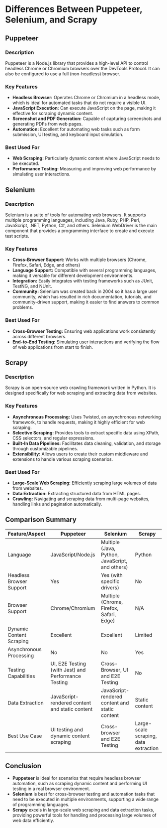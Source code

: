 # Differences Between Puppeteer, Selenium, and Scrapy

## Puppeteer

### Description

Puppeteer is a Node.js library that provides a high-level API to control headless Chrome or Chromium browsers over the DevTools Protocol. It can also be configured to use a full (non-headless) browser.

### Key Features

- **Headless Browser:** Operates Chrome or Chromium in a headless mode, which is ideal for automated tasks that do not require a visible UI.
- **JavaScript Execution:** Can execute JavaScript on the page, making it effective for scraping dynamic content.
- **Screenshot and PDF Generation:** Capable of capturing screenshots and generating PDFs from web pages.
- **Automation:** Excellent for automating web tasks such as form submission, UI testing, and keyboard input simulation.

### Best Used For

- **Web Scraping:** Particularly dynamic content where JavaScript needs to be executed.
- **Performance Testing:** Measuring and improving web performance by simulating user interactions.

## Selenium

### Description

Selenium is a suite of tools for automating web browsers. It supports multiple programming languages, including Java, Ruby, PHP, Perl, JavaScript, .NET, Python, C#, and others. Selenium WebDriver is the main component that provides a programming interface to create and execute test scripts.

### Key Features

- **Cross-Browser Support:** Works with multiple browsers (Chrome, Firefox, Safari, Edge, and others)
- **Language Support:** Compatible with several programming languages, making it versatile for different development environments.
- **Integration:** Easily integrates with testing frameworks such as JUnit, TestNG, and NUnit.
- **Community:** Selenium was created back in 2004 so it has a large user community, which has resulted in rich documentation, tutorials, and community-driven support, making it easier to find answers to common problems.

### Best Used For

- **Cross-Browser Testing:** Ensuring web applications work consistently across different browsers.
- **End-to-End Testing:** Simulating user interactions and verifying the flow of web applications from start to finish.

## Scrapy

### Description

Scrapy is an open-source web crawling framework written in Python. It is designed specifically for web scraping and extracting data from websites.

### Key Features

- **Asynchronous Processing:** Uses Twisted, an asynchronous networking framework, to handle requests, making it highly efficient for web scraping.
- **Selective Scraping:** Provides tools to extract specific data using XPath, CSS selectors, and regular expressions.
- **Built-In Data Pipelines:** Facilitates data cleaning, validation, and storage through customizable pipelines.
- **Extensibility:** Allows users to create their custom middleware and extensions to handle various scraping scenarios.

### Best Used For

- **Large-Scale Web Scraping:** Efficiently scraping large volumes of data from websites.
- **Data Extraction:** Extracting structured data from HTML pages.
- **Crawling:** Navigating and scraping data from multi-page websites, handling links and pagination automatically.

## Comparison Summary

| Feature/Aspect           | Puppeteer                                           | Selenium                                        | Scrapy                                |
| ------------------------ | --------------------------------------------------- | ----------------------------------------------- | ------------------------------------- |
| Language                 | JavaScript/Node.js                                  | Multiple (Java, Python, JavaScript, and others) | Python                                |
| Headless Browser Support | Yes                                                 | Yes (with specific drivers)                     | No                                    |
| Browser Support          | Chrome/Chromium                                     | Multiple (Chrome, Firefox, Safari, Edge)        | N/A                                   |
| Dynamic Content Scraping | Excellent                                           | Excellent                                       | Limited                               |
| Asynchronous Processing  | No                                                  | No                                              | Yes                                   |
| Testing Capabilities     | UI, E2E Testing (with Jest) and Performance Testing | Cross-Browser, UI and E2E Testing               | No                                    |
| Data Extraction          | JavaScript-rendered content and static content      | JavaScript-rendered content and static content  | Static content                        |
| Best Use Case            | UI testing and dynamic content scraping             | Cross-browser and E2E Testing                   | Large-scale scraping, data extraction |

## Conclusion

- **Puppeteer** is ideal for scenarios that require headless browser automation, such as scraping dynamic content and performing UI testing in a real browser environment.
- **Selenium** is best for cross-browser testing and automation tasks that need to be executed in multiple environments, supporting a wide range of programming languages.
- **Scrapy** excels in large-scale web scraping and data extraction tasks, providing powerful tools for handling and processing large volumes of web data efficiently.
